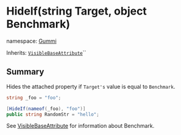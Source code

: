 # HideIf(string Target, object Benchmark)

namespace: [Gummi](../)

Inherits: [`VisibleBaseAttribute`](visiblebaseattribute.md)``

## Summary

Hides the attached property if `Target's` value is equal to `Benchmark`.

```csharp
string _foo = "foo";

[HideIf(nameof(_foo), "foo")]
public string RandomStr = "hello";
```

See [VisibleBaseAttribute](visiblebaseattribute.md) for information about Benchmark.
